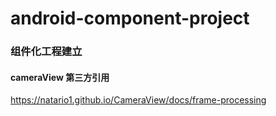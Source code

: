 # android-component-project
### 组件化工程建立

#### cameraView 第三方引用 
https://natario1.github.io/CameraView/docs/frame-processing
